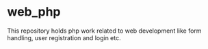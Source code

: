 # web_php
This repository holds php work related to web development like form handling, user registration and login etc.
